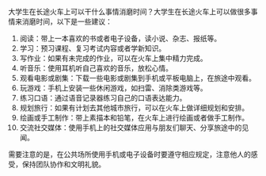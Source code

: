 大学生在长途火车上可以干什么事情消磨时间？大学生在长途火车上可以做很多事情来消磨时间，以下是一些建议：

1. 阅读：带上一本喜欢的书或者电子设备，读小说、杂志、报纸等。
2. 学习：预习课程、复习考试内容或者学新知识。
3. 写作业：如果有未完成的作业，可以在火车上集中精力完成。
4. 听音乐：使用耳机听自己喜欢的音乐，放松心情。
5. 观看电影或剧集：下载一些电影或剧集到手机或平板电脑上，在旅途中观看。
6. 玩游戏：手机上安装一些休闲游戏，如扫雷、消除类游戏等。
7. 练习口语：通过语音记录器练习自己的口语表达能力。
8. 规划旅行：如果有计划去其他城市旅行，可以在火车上做详细规划和安排。
9. 绘画或手工制作：带上素描本和铅笔，在火车上进行绘画或者做手工制作。
10. 交流社交媒体：使用手机上的社交媒体应用与朋友们聊天、分享旅途中的见闻。

需要注意的是，在公共场所使用手机或电子设备时要遵守相应规定，注意他人的感受，保持团队协作和文明礼貌。